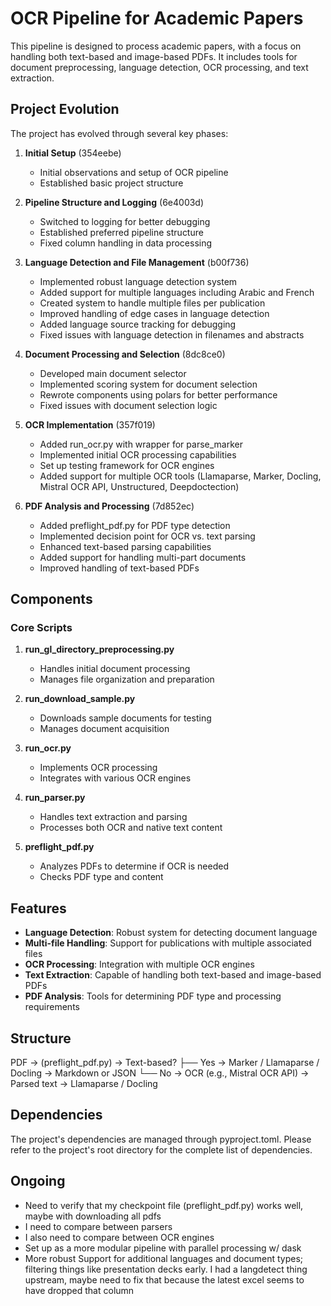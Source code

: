 # OCR Pipeline for Academic Papers

This pipeline is designed to process academic papers, with a focus on handling both text-based and image-based PDFs. It includes tools for document preprocessing, language detection, OCR processing, and text extraction.

## Project Evolution

The project has evolved through several key phases:

1. **Initial Setup** (354eebe)
   - Initial observations and setup of OCR pipeline
   - Established basic project structure

2. **Pipeline Structure and Logging** (6e4003d)
   - Switched to logging for better debugging
   - Established preferred pipeline structure
   - Fixed column handling in data processing

3. **Language Detection and File Management** (b00f736)
   - Implemented robust language detection system
   - Added support for multiple languages including Arabic and French
   - Created system to handle multiple files per publication
   - Improved handling of edge cases in language detection
   - Added language source tracking for debugging
   - Fixed issues with language detection in filenames and abstracts

4. **Document Processing and Selection** (8dc8ce0)
   - Developed main document selector
   - Implemented scoring system for document selection
   - Rewrote components using polars for better performance
   - Fixed issues with document selection logic

5. **OCR Implementation** (357f019)
   - Added run_ocr.py with wrapper for parse_marker
   - Implemented initial OCR processing capabilities
   - Set up testing framework for OCR engines
   - Added support for multiple OCR tools (Llamaparse, Marker, Docling, Mistral OCR API, Unstructured, Deepdoctection)

6. **PDF Analysis and Processing** (7d852ec)
   - Added preflight_pdf.py for PDF type detection
   - Implemented decision point for OCR vs. text parsing
   - Enhanced text-based parsing capabilities
   - Added support for handling multi-part documents
   - Improved handling of text-based PDFs

## Components

### Core Scripts

1. **run_gl_directory_preprocessing.py**
   - Handles initial document processing
   - Manages file organization and preparation

2. **run_download_sample.py**
   - Downloads sample documents for testing
   - Manages document acquisition

3. **run_ocr.py**
   - Implements OCR processing
   - Integrates with various OCR engines

4. **run_parser.py**
   - Handles text extraction and parsing
   - Processes both OCR and native text content

5. **preflight_pdf.py**
   - Analyzes PDFs to determine if OCR is needed
   - Checks PDF type and content

## Features

- **Language Detection**: Robust system for detecting document language
- **Multi-file Handling**: Support for publications with multiple associated files
- **OCR Processing**: Integration with multiple OCR engines
- **Text Extraction**: Capable of handling both text-based and image-based PDFs
- **PDF Analysis**: Tools for determining PDF type and processing requirements

## Structure

PDF → (preflight_pdf.py) → Text-based?
    ├── Yes → Marker / Llamaparse / Docling → Markdown or JSON
    └── No  → OCR (e.g., Mistral OCR API) → Parsed text → Llamaparse / Docling


## Dependencies

The project's dependencies are managed through pyproject.toml. Please refer to the project's root directory for the complete list of dependencies.

## Ongoing

- Need to verify that my checkpoint file (preflight_pdf.py) works well, maybe with downloading all pdfs
- I need to compare between parsers
- I also need to compare between OCR engines
- Set up as a more modular pipeline with parallel processing w/ dask
- More robust Support for additional languages and document types; filtering things like presentation decks early. I had a langdetect thing upstream, maybe need to fix that because the latest excel seems to have dropped that column
